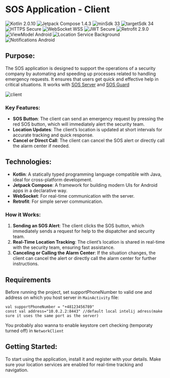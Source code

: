 # SOS Application - Client

<p>
<img src="https://img.shields.io/badge/Kotlin-purple" alt="Kotlin 2.0.10"> 
<img src="https://img.shields.io/badge/Jetpack_Compose-1.4.3-purple?color=5C2D91" alt="Jetpack Compose 1.4.3"> 
<img src="https://img.shields.io/badge/minSdk_33-%233DDC84" alt="minSdk 33"> 
<img src="https://img.shields.io/badge/targetSdk_34-%23008B02" alt="targetSdk 34 "> 
<img src="https://img.shields.io/badge/HTTPS-Secure-green?color=008B02" alt="HTTPS Secure"> 
<img src="https://img.shields.io/badge/WebSocket-WSS-blue?color=1E90FF" alt="WebSocket WSS">
<img src="https://img.shields.io/badge/JWT-Secure-blue?color=008B8B" alt="JWT Secure">
<img src="https://img.shields.io/badge/Retrofit-2.9.0-orange?color=FF4500" alt="Retrofit 2.9.0"> 
<img src="https://img.shields.io/badge/ViewModel-Android-green?color=3DDC84" alt="ViewModel Android"> 
<img src="https://img.shields.io/badge/Location_Service-Background-%23008B02" alt="Location Service Background"> 
<img src="https://img.shields.io/badge/Notifications-Android-purple?color=5C2D91" alt="Notifications Android"> 
</p>

## Purpose:
The SOS application is designed to support the operations of a security company by automating and speeding up processes related to handling emergency requests. It ensures that users get quick and effective help in critical situations.
It works with <a href="https://github.com/VoidSamuraj/SOS_Server" target="_blank">SOS Server</a> and <a href="https://github.com/VoidSamuraj/SOS_Guard_App" target="_blank">SOS Guard</a>

![client](https://github.com/user-attachments/assets/cfb9ec30-0d2a-44ed-ab9a-646be7b1a207)

### Key Features:
- **SOS Button**: The client can send an emergency request by pressing the red SOS button, which will immediately alert the security team.
- **Location Updates**: The client’s location is updated at short intervals for accurate tracking and quick response.
- **Cancel or Direct Call**: The client can cancel the SOS alert or directly call the alarm center if needed.

## Technologies:
- **Kotlin**: A statically typed programming language compatible with Java, ideal for cross-platform development.
- **Jetpack Compose**: A framework for building modern UIs for Android apps in a declarative way.
- **WebSocket**: For real-time communication with the server.
- **Retrofit**: For simple server communication.

### How it Works:
1. **Sending an SOS Alert**: The client clicks the SOS button, which immediately sends a request for help to the dispatcher and security team.
2. **Real-Time Location Tracking**: The client’s location is shared in real-time with the security team, ensuring fast assistance.
3. **Canceling or Calling the Alarm Center**: If the situation changes, the client can cancel the alert or directly call the alarm center for further instructions.

## Requirements
Before running the project, set supportPhoneNumber to valid one and address on which you host server in `MainActivity` file:
```
val supportPhoneNumber = "+48123456789"
const val address="10.0.2.2:8443" //default local intelij adress(make sure it uses the same port as the server)
```
You probably also wanna to enable keystore cert checking (temporaty turned off) in `NetworkClient`

## Getting Started:
To start using the application, install it and register with your details. Make sure your location services are enabled for real-time tracking and navigation.

